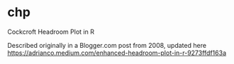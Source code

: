 # chp
 Cockcroft Headroom Plot in R

Described originally in a Blogger.com post from 2008, updated here https://adrianco.medium.com/enhanced-headroom-plot-in-r-9273ffdf163a
